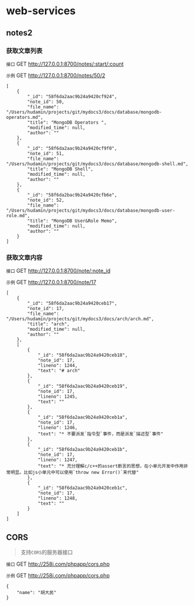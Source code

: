 # web-services

## notes2

### 获取文章列表

`接口`
    GET http://127.0.0.1:8700/notes/:start/:count

`示例`
    GET http://127.0.0.1:8700/notes/50/2

    [
        {
            "_id": "58f6da2aac9b24a9420cf924",
            "note_id": 50,
            "file_name": "/Users/hudamin/projects/git/mydocs3/docs/database/mongodb-operators.md",
            "title": "MongoDB Operators ",
            "modified_time": null,
            "author": ""
        },
        {
            "_id": "58f6da2aac9b24a9420cf9f0",
            "note_id": 51,
            "file_name": "/Users/hudamin/projects/git/mydocs3/docs/database/mongodb-shell.md",
            "title": "MongoDB Shell",
            "modified_time": null,
            "author": ""
        },
        {
            "_id": "58f6da2bac9b24a9420cfb6e",
            "note_id": 52,
            "file_name": "/Users/hudamin/projects/git/mydocs3/docs/database/mongodb-user-role.md",
            "title": "MongoDB User&Role Memo",
            "modified_time": null,
            "author": ""
        }
    ]

### 获取文章内容

`接口`
    GET http://127.0.0.1:8700/note/:note_id

`示例`
    GET http://127.0.0.1:8700/note/17

    [
        {
            "_id": "58f6da2aac9b24a9420ceb17",
            "note_id": 17,
            "file_name": "/Users/hudamin/projects/git/mydocs3/docs/arch/arch.md",
            "title": "arch",
            "modified_time": null,
            "author": ""
        },
        [
            {
                "_id": "58f6da2aac9b24a9420ceb18",
                "note_id": 17,
                "lineno": 1244,
                "text": "# arch"
            },
            {
                "_id": "58f6da2aac9b24a9420ceb19",
                "note_id": 17,
                "lineno": 1245,
                "text": ""
            },
            {
                "_id": "58f6da2aac9b24a9420ceb1a",
                "note_id": 17,
                "lineno": 1246,
                "text": "* 不要派发`指令型`事件，而是派发`描述型`事件"
            },
            {
                "_id": "58f6da2aac9b24a9420ceb1b",
                "note_id": 17,
                "lineno": 1247,
                "text": "* 充分理解c/c++的assert断言的思想，在小单元开发中作用非常明显。比如js小单元中可以使用`throw new Error()`来代替"
            },
            {
                "_id": "58f6da2aac9b24a9420ceb1c",
                "note_id": 17,
                "lineno": 1248,
                "text": ""
            }
        ]
    ]


## CORS

> 支持`CORS`的服务器接口

`接口`
    GET http://258i.com/phpapp/cors.php 

`示例`
    GET http://258i.com/phpapp/cors.php 

    {
        "name": "胡大民"
    }


